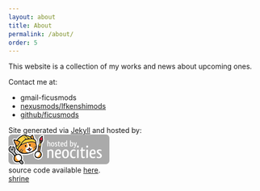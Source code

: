 ```yaml
---
layout: about
title: About
permalink: /about/
order: 5
---
```


This website is a collection of my works and news about upcoming ones.

<div class="about-contacts">
<p>Contact me at:</p>
<ul>
 <li>gmail-ficusmods</li>
 <li><a href="https://www.nexusmods.com/users/73308413">nexusmods/lfkenshimods</a></li>
 <li><a href="https://github.com/ficusmods">github/ficusmods</a></li>
</ul>
</div>

Site generated via [Jekyll](https://jekyllrb.com) and hosted by:  
<img src="/assets/img/about/neocities.png"/>  
source code available [here](https://github.com/ficusmods/ficuscafe).  
<a class="path-to-shrine" href="/shrine">shrine</a>
